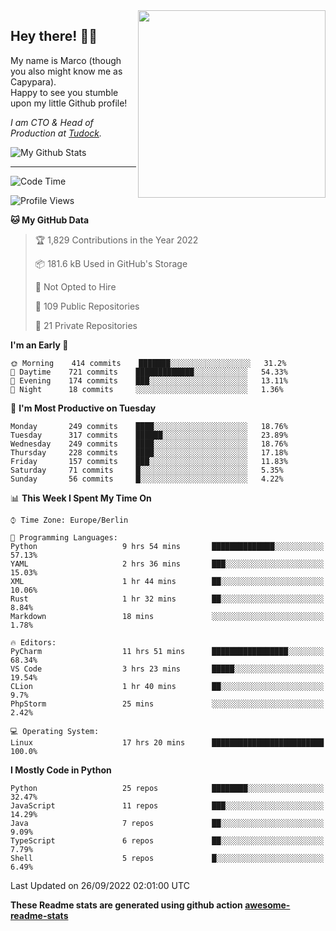 <img src="https://capypara.de/para_logo.png?a=13" align="right" width="300">

## Hey there! 👋🙃
My name is Marco (though you also might know me as Capypara).  
Happy to see you stumble upon my little Github profile!

*I am CTO & Head of Production at <a href="http://tudock.de">Tudock</a>.*


![My Github Stats](https://github-readme-stats.vercel.app/api?username=theCapypara&show_icons=true&title_color=8ea106&text_color=ffffff&icon_color=8ea106&bg_color=2F343F&hide_border=1)

---
<!--START_SECTION:waka-->
![Code Time](http://img.shields.io/badge/Code%20Time-1%2C814%20hrs%2045%20mins-blue)

![Profile Views](http://img.shields.io/badge/Profile%20Views-0-blue)

**🐱 My GitHub Data** 

> 🏆 1,829 Contributions in the Year 2022
 > 
> 📦 181.6 kB Used in GitHub's Storage 
 > 
> 🚫 Not Opted to Hire
 > 
> 📜 109 Public Repositories 
 > 
> 🔑 21 Private Repositories  
 > 
**I'm an Early 🐤** 

```text
🌞 Morning    414 commits    ███████░░░░░░░░░░░░░░░░░░   31.2% 
🌆 Daytime    721 commits    █████████████░░░░░░░░░░░░   54.33% 
🌃 Evening    174 commits    ███░░░░░░░░░░░░░░░░░░░░░░   13.11% 
🌙 Night      18 commits     ░░░░░░░░░░░░░░░░░░░░░░░░░   1.36%

```
📅 **I'm Most Productive on Tuesday** 

```text
Monday       249 commits    ████░░░░░░░░░░░░░░░░░░░░░   18.76% 
Tuesday      317 commits    ██████░░░░░░░░░░░░░░░░░░░   23.89% 
Wednesday    249 commits    ████░░░░░░░░░░░░░░░░░░░░░   18.76% 
Thursday     228 commits    ████░░░░░░░░░░░░░░░░░░░░░   17.18% 
Friday       157 commits    ███░░░░░░░░░░░░░░░░░░░░░░   11.83% 
Saturday     71 commits     █░░░░░░░░░░░░░░░░░░░░░░░░   5.35% 
Sunday       56 commits     █░░░░░░░░░░░░░░░░░░░░░░░░   4.22%

```


📊 **This Week I Spent My Time On** 

```text
⌚︎ Time Zone: Europe/Berlin

💬 Programming Languages: 
Python                   9 hrs 54 mins       ██████████████░░░░░░░░░░░   57.13% 
YAML                     2 hrs 36 mins       ███░░░░░░░░░░░░░░░░░░░░░░   15.03% 
XML                      1 hr 44 mins        ██░░░░░░░░░░░░░░░░░░░░░░░   10.06% 
Rust                     1 hr 32 mins        ██░░░░░░░░░░░░░░░░░░░░░░░   8.84% 
Markdown                 18 mins             ░░░░░░░░░░░░░░░░░░░░░░░░░   1.78%

🔥 Editors: 
PyCharm                  11 hrs 51 mins      █████████████████░░░░░░░░   68.34% 
VS Code                  3 hrs 23 mins       █████░░░░░░░░░░░░░░░░░░░░   19.54% 
CLion                    1 hr 40 mins        ██░░░░░░░░░░░░░░░░░░░░░░░   9.7% 
PhpStorm                 25 mins             ░░░░░░░░░░░░░░░░░░░░░░░░░   2.42%

💻 Operating System: 
Linux                    17 hrs 20 mins      █████████████████████████   100.0%

```

**I Mostly Code in Python** 

```text
Python                   25 repos            ████████░░░░░░░░░░░░░░░░░   32.47% 
JavaScript               11 repos            ███░░░░░░░░░░░░░░░░░░░░░░   14.29% 
Java                     7 repos             ██░░░░░░░░░░░░░░░░░░░░░░░   9.09% 
TypeScript               6 repos             ██░░░░░░░░░░░░░░░░░░░░░░░   7.79% 
Shell                    5 repos             █░░░░░░░░░░░░░░░░░░░░░░░░   6.49%

```



 Last Updated on 26/09/2022 02:01:00 UTC
<!--END_SECTION:waka-->

**These Readme stats are generated using github action [awesome-readme-stats](https://github.com/anmol098/waka-readme-stats)**

